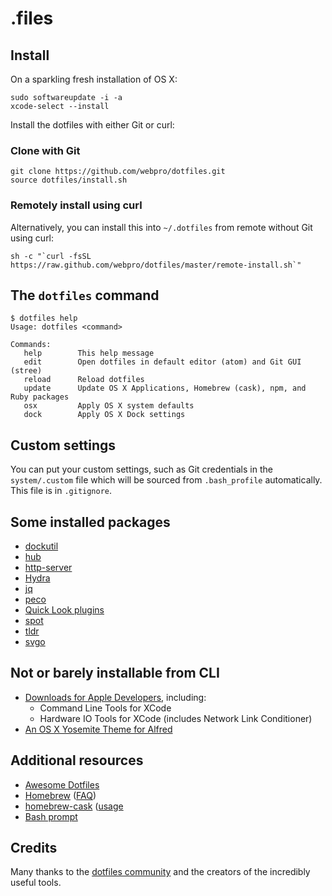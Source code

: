 # .files

## Install

On a sparkling fresh installation of OS X:

    sudo softwareupdate -i -a
    xcode-select --install

Install the dotfiles with either Git or curl:

### Clone with Git

    git clone https://github.com/webpro/dotfiles.git
    source dotfiles/install.sh

### Remotely install using curl

Alternatively, you can install this into `~/.dotfiles` from remote without Git using curl:

    sh -c "`curl -fsSL https://raw.github.com/webpro/dotfiles/master/remote-install.sh`"

## The `dotfiles` command

    $ dotfiles help
    Usage: dotfiles <command>

    Commands:
       help        This help message
       edit        Open dotfiles in default editor (atom) and Git GUI (stree)
       reload      Reload dotfiles
       update      Update OS X Applications, Homebrew (cask), npm, and Ruby packages
       osx         Apply OS X system defaults
       dock        Apply OS X Dock settings

## Custom settings

You can put your custom settings, such as Git credentials in the `system/.custom` file which will be sourced from `.bash_profile` automatically. This file is in `.gitignore`.

## Some installed packages

* [dockutil](https://github.com/kcrawford/dockutil)
* [hub](http://hub.github.com/)
* [http-server](https://github.com/nodeapps/http-server)
* [Hydra](https://github.com/sdegutis/hydra)
* [jq](http://stedolan.github.io/jq/)
* [peco](http://peco.github.io/)
* [Quick Look plugins](https://github.com/sindresorhus/quick-look-plugins)
* [spot](https://github.com/guille/spot)
* [tldr](https://github.com/tldr-pages/tldr)
* [svgo](https://github.com/svg/svgo)

## Not or barely installable from CLI

* [Downloads for Apple Developers](https://developer.apple.com/downloads), including:
    * Command Line Tools for XCode
    * Hardware IO Tools for XCode (includes Network Link Conditioner)
* [An OS X Yosemite Theme for Alfred](http://blog.alfredapp.com/2014/06/12/an-os-x-yosemite-theme-for-alfred/)

## Additional resources

* [Awesome Dotfiles](https://github.com/webpro/awesome-dotfiles)
* [Homebrew](http://brew.sh/) ([FAQ](https://github.com/Homebrew/homebrew/wiki/FAQ))
* [homebrew-cask](http://caskroom.io/) ([usage]((https://github.com/phinze/homebrew-cask/blob/master/USAGE.md))
* [Bash prompt](http://wiki.archlinux.org/index.php/Color_Bash_Prompt)

## Credits

Many thanks to the [dotfiles community](http://dotfiles.github.io/) and the creators of the incredibly useful tools.
